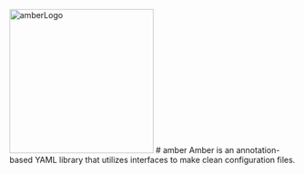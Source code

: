 <img width="253" alt="amberLogo" src="https://github.com/98ping/amber/assets/67809373/a039d8ae-bcde-4230-b1cc-efff45f18aff"> # amber
Amber is an annotation-based YAML library that utilizes interfaces to make clean configuration files.
